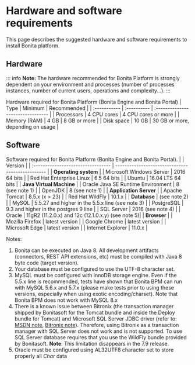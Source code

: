 # Hardware and software requirements

This page describes the suggested hardware and software requirements to install Bonita platform.

## Hardware

::: info
**Note:** The hardware recommended for Bonita Platform is strongly dependent on your environment and
processes (number of processes instances, number of current users, operations and complexity...).
:::

Hardware required for Bonita Platform (Bonita Engine and Bonita Portal)
| Type         | Minimum     | Recommended                       |
| :----------- | :---------- | :-------------------------------- |
| Processors   | 4 CPU cores | 4 CPU cores or more               |
| Memory (RAM) | 4 GB        | 8 GB or more                      |
| Disk space   | 10 GB       | 30 GB or more, depending on usage |

## Software

Software required for Bonita Platform (Bonita Engine and Bonita Portal).
|                                    | Version                                          |
| :--------------------------------- | ------------------------------------------------ |
| **Operating system**               |
| Microsoft Windows Server           | 2016 64 bits                                     |
| Red Hat Enterprise Linux           | 6.5 64 bits                                      |
| Ubuntu                             | 16.04 LTS 64 bits                                |
| **Java Virtual Machine**           |
| Oracle Java SE Runtime Environment | 8 (see note 1)                                   |
| OpenJDK                            | 8 (see note 1)                                   |
| **Application Server**             |
| Apache Tomcat                      | 8.5.x (x > 23)                                   |
| Red Hat WildFly                    | 10.1.x                                           |
| **Database**                       | (see note 2)                                     |
| MySQL                              | 5.5.27 and higher in the 5.5.x line (see note 3) |
| PostgreSQL                         | 9.3 and higher in the postgres 9 line            |
| SQL Server                         | 2016 (see note 4)                                |
| Oracle                             | 11gR2 (11.2.0.x) and 12c (12.1.0.x.y) (see note 5)|
| **Browser**                        |
| Mozilla Firefox                    | latest version                                   |
| Google Chrome                      | latest version                                   |
| Microsoft Edge                     | latest version                                   |
| Internet Explorer                  | 11.0.x                                           |

Notes:
1. Bonita can be executed on Java 8. All development artifacts (connectors, REST API extensions, etc) must be compiled with Java 8 byte code (target version).
2. Your database must be configured to use the UTF-8 character set.
3. MySQL must be configured with innoDB storage engine. Even if the 5.5.x line is recommended, tests have shown that Bonita BPM  can run with MySQL 5.6.x and 5.7.x (please make tests prior to using these versions, especially when using exotic encoding/charset). Note that Bonita BPM does not work with MySQL 8.x
4. There is a known issue between Bitronix (the transaction manager shipped by Bonitasoft for the Tomcat bundle and inside the Deploy bundle for Tomcat) and Microsoft SQL Server JDBC driver
(refer to: [MSDN note](https://msdn.microsoft.com/en-us/library/aa342335.aspx), [Bitronix note](http://bitronix-transaction-manager.10986.n7.nabble.com/Failed-to-recover-SQL-Server-Restart-td148.html)).
Therefore, using Bitronix as a transaction manager with SQL Server does not work and is not supported. To use SQL Server database requires that you use the WildFly bundle provided by Bonitasoft.
**Note**: This limitation disappears in the 7.9 release.
5. Oracle must be configured using AL32UTF8 character set to store properly all *Char* data

